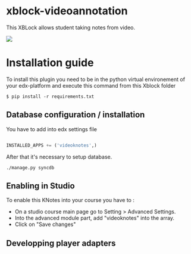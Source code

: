 # xblock-videoannotation

This XBLock allows student taking notes from video. 

![](http://www.kalyzee.com/wp-content/uploads/2015/06/CGQ-VDNWgAAYd3F.png)

# Installation guide

To install this plugin you need to be in the python virtual environement of your edx-platform and execute this command from this Xblock folder

```
$ pip install -r requirements.txt
```

## Database configuration / installation

You have to add into edx settings file 
 
```python

INSTALLED_APPS += ('videoknotes',)

```

After that it's necessary to setup database.

```
./manage.py syncdb
```

## Enabling in Studio

To enable this KNotes into your course you have to :
  - On a studio course main page go to Setting > Advanced Settings.
  - Into the advanced module part, add "videoknotes" into the array.
  - Click on "Save changes"

## Developping player adapters


